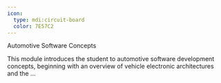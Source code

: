 ```yaml
---
icon:
  type: mdi:circuit-board
  color: 7E57C2
---
```

Automotive Software Concepts

This module introduces the student to automotive software development concepts, beginning with an overview of vehicle electronic architectures and the ... 
